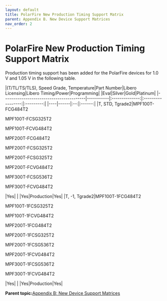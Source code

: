 ```yaml
---
layout: default
title: PolarFire New Production Timing Support Matrix
parent: Appendix B. New Device Support Matrices
nav_order: 2
---
```


# PolarFire New Production Timing Support Matrix

Production timing support has been added for the PolarFire devices for 1.0 V and 1.05 V in the following table.

 |\(T/TL/TS/TLS\), Speed Grade, Temperature|Part Number|Libero Licensing|Libero Timing/Power|Programming|
|Eval|Silver|Gold|Platinum|
|-----------------------------------------|-----------|:--------------:|:-----------------:|:---------:|
|----|------|:--:|:------:|
|T, STD, Tgrade2|MPF100T-FCG484T2

 MPF100T-FCSG325T2

 MPF100T-FCVG484T2

 MPF200T-FCG484T2

 MPF200T-FCSG325T2

 MPF200T-FCSG325T2

 MPF200T-FCVG484T2

 MPF300T-FCSG536T2

 MPF300T-FCVG484T2

|Yes| | |Yes|Production|Yes|
|T, -1, Tgrade2|MPF100T-1FCG484T2

 MPF100T-1FCSG325T2

 MPF100T-1FCVG484T2

 MPF200T-1FCG484T2

 MPF200T-1FCSG325T2

 MPF200T-1FCSG536T2

 MPF200T-1FCVG484T2

 MPF300T-1FCSG536T2

 MPF300T-1FCVG484T2

|Yes| | |Yes|Production|Yes|



**Parent topic:**[Appendix B: New Device Support Matrices](GUID-EA7BE352-3D51-4955-85C0-8A3C716A429D.md)

